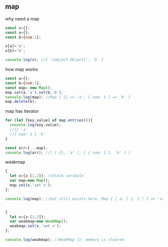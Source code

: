## map
why need a map
```javascript
const x={};
const a={};
const b={num:1};

x[a]='a';
x[b]='b';

console.log(x); //{ '[object Object]': 'b' }
```
how map works
```javascript
const a={};
const b={num:1};
const map= new Map();
map.set(a,'a').set(b,'b');
console.log(map); //Map { {} => 'a', { num: 1 } => 'b' }
map.delete(b);
```
map has iterator

```javascript
for (let [key,value] of map.entries()){
  console.log(key,value);
  //{} 'a'
  //{ num: 1 } 'b'
}

const arr=[...map];
console.log(arr); //[ [ {}, 'a' ], [ { num: 1 }, 'b' ] ]

```
weakmap

```javascript
{
  let x={a:[1,2]}; //block varibale
  var map=new Map();
  map.set(x,'set x');
};

console.log(map); //but still exists here, Map { { a: [ 1, 2 ] } => 'set x' }


{
  let x={a:[1,2]}; 
  var weakmap=new WeakMap();
  weakmap.set(x,'set x');
};

console.log(weakmap); //WeakMap {}, memory is cleared

```

```javascript

```


```javascript

```

```javascript

```

```javascript

```
```javascript

```
```javascript

```

```javascript

```

```javascript

```
```javascript

```

```javascript

```
```javascript

```

